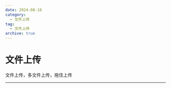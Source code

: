 ```yaml
---
date: 2024-08-16
category:
  - 文件上传
tag:
  - 文件上传
archive: true
---
```


# 文件上传

文件上传，多文件上传，拖住上传

---
